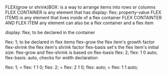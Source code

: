 FLEX(grow or shrink)BOX:
    is a way to arrange items into rows or columns
FLEX CONTAINER
    is any element that has display: flex; property-value
FLEX ITEMS
    is any element that lives inside of a flex container
FLEX CONTAINTER AND FLEX ITEM
    any element can also be a flex container and a flex item



display: flex;          to be declared in the container

flex: 1;                to be declared in flex items
    flex-grow           the flex item's growth factor
    flex-shrink         the flex item's shrink factor
    flex-basis          set's the flex item's initial size: flex-grow and flex-shrink is based on flex-basis
flex: 2;
flex: 1 0 auto;         flex-basis: auto, checks for width declaration

flex: 1;                = flex: 1 1 0;
flex: 2;                = flex: 2 1 0;
flex: auto;             = flex: 1 1 auto;